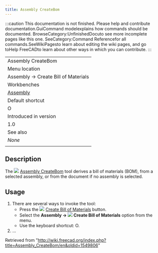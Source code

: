 ```yaml
---
title: Assembly CreateBom
---
```


:::caution
This documentation is not finished. Please help and contribute documentation.GuiCommand modelexplains how commands should be documented. BrowseCategory:UnfinishedDocuto see more incomplete pages like this one. SeeCategory:Command Referencefor all commands.SeeWikiPagesto learn about editing the wiki pages, and go toHelp FreeCADto learn about other ways in which you can contribute.
:::

|                                                      |
| ---------------------------------------------------- |
| Assembly CreateBom                                   |
| Menu location                                        |
| Assembly → Create Bill of Materials                  |
| Workbenches                                          |
| [Assembly](/Assembly_Workbench "Assembly Workbench") |
| Default shortcut                                     |
| O                                                    |
| Introduced in version                                |
| 1.0                                                  |
| See also                                             |
| _None_                                               |
|                                                      |

## Description

The ![](/images/Assembly_CreateBom.svg) [Assembly CreateBom](/Assembly_CreateBom "Assembly CreateBom") tool derives a bill of materials (BOM), from a selected assembly, or from the document if no assembly is selected.

## Usage

1. There are several ways to invoke the tool:
   - Press the ![](/images/Assembly_CreateBom.svg) [Create Bill of Materials](/Assembly_CreateBom "Assembly CreateBom") button.
   - Select the **Assembly → ![](/images/Assembly_CreateBom.svg) Create Bill of Materials** option from the menu.
   - Use the keyboard shortcut: O.
2. ...

Retrieved from "<http://wiki.freecad.org/index.php?title=Assembly_CreateBom/en&oldid=1549806>"

